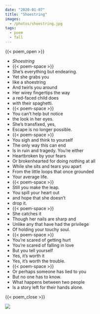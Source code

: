 ```yaml
---
date: "2020-01-07"
title: "Shoestring"
images:
  - /photos/shoestring.jpg
tags:
  - poem
  - fall
---
```


{{< poem_open >}}
* *Shoestring*
* {{< poem-space >}}
* She’s everything but endearing.
* Yet she grabs you 
* like a shoestring
* And twirls you around 
* Her wirey fingertips the way 
* a red-faced child does 
* with their spaghetti.
* {{< poem-space >}}
* You can’t help but notice 
* the look in her eyes.
* She’s transfixed, yes,
* Escape is no longer possible.
* {{< poem-space >}}
* You sigh and think to yourself 
* The only way this can end 
* Is in ruin and tragedy. You’re either 
* Heartbroken by your fears
* Or brokenhearted for doing nothing at all
* While she sits and tears you apart
* From the little loops that once grounded
* Your average life.
* {{< poem-space >}}
* Still you make the leap.
* You spill your heart out 
* and hope that she doesn’t 
* drop it.
* {{< poem-space >}}
* She catches it
* Though her nails are sharp and
* Unlike any that have had the privilege
* Of holding your touchy soul.
* {{< poem-space >}}
* You’re scared of getting hurt
* You’re scared of falling in love
* But you tell yourself
* Yes, it’s worth it
* Yes, it’s worth the trouble.
* {{< poem-space >}}
* Or perhaps someone has lied to you
* But no one has to know.
* What happens between two people
* Is a story left for their hands alone.

{{< poem_close >}}

![](/photos/shoestring.jpg)